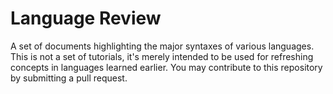 # Language Review
A set of documents highlighting the major syntaxes of various languages.  
This is not a set of tutorials, it's merely intended to be used for refreshing concepts in languages learned earlier. You may contribute to this repository by submitting a pull request.
